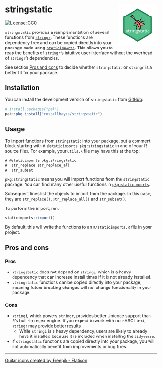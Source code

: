 
<!-- README.md is generated from README.Rmd. Please edit that file -->

# stringstatic <img src="man/figures/logo.png?raw=TRUE" align="right" height="138" />

<!-- badges: start -->

[![License:
CC0](https://img.shields.io/badge/license-CC0-green.svg)](https://creativecommons.org/publicdomain/zero/1.0/)
<!-- badges: end -->

`stringstatic` provides a reimplementation of several functions from
[`stringr`](https://stringr.tidyverse.org/). These functions are
dependency free and can be copied directly into your package code using
[`staticimports`](https://github.com/wch/staticimports). This allows you
to reap the benefits of `stringr`’s intuitive user interface without the
overhead of `stringr`’s dependencies.

See section [Pros and cons](#pros-and-cons) to decide whether
`stringstatic` or `stringr` is a better fit for your package.

## Installation

You can install the development version of `stringstatic` from
[GitHub](https://github.com/rossellhayes/stringstatic):

``` r
# install.packages("pak")
pak::pkg_install("rossellhayes/stringstatic")
```

## Usage

To import functions from `stringstatic` into your package, put a comment
block starting with `# @staticimports pkg:stringstatic` in one of your R
source files. For example, your `utils.R` file may have this at the top:

    # @staticimports pkg:stringstatic
    #  str_replace str_replace_all
    #  str_subset

`pkg:stringstatic` means you will import functions from the
`stringstatic` package. You can find many other useful functions in
[`pkg:staticimports`](https://github.com/wch/staticimports).

Subsequent lines list the objects to import from the package. In this
case, they are `str_replace()`, `str_replace_all()` and `str_subset()`.

To perform the import, run:

``` r
staticimports::import()
```

By default, this will write the functions to an `R/staticimports.R` file
in your project.

## Pros and cons

### Pros

-   `stringstatic` does not depend on `stringi`, which is a heavy
    dependency that can increase install times if it is not already
    installed.
-   `stringstatic` functions can be copied directly into your package,
    meaning future breaking changes will not change functionality in
    your package.

### Cons

-   `stringi`, which powers `stringr`, provides better Unicode support
    than R’s built-in regex engine. If you expect to work with non-ASCII
    text, `stringr` may provide better results.
    -   While `stringi` is a heavy dependency, users are likely to
        already have it installed because it is included when installing
        the `tidyverse`.
-   If `stringstatic` functions are copied directly into your package,
    you will not automatically benefit from improvements or bug fixes.

------------------------------------------------------------------------

<a href="https://www.flaticon.com/free-icons/guitar" title="guitar icons">Guitar
icons created by Freepik - Flaticon</a>
